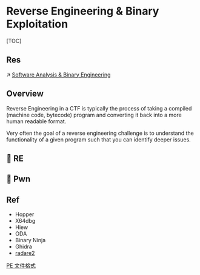 # Reverse Engineering & Binary Exploitation

[TOC]



## Res
↗ [Software Analysis & Binary Engineering](../../🍦%20Software%20Security/🪆%20Software%20Analysis%20&%20Binary%20Engineering/Software%20Analysis%20&%20Binary%20Engineering.md)



## Overview
Reverse Engineering in a CTF is typically the process of taking a compiled (machine code, bytecode) program and converting it back into a more human readable format.

Very often the goal of a reverse engineering challenge is to understand the functionality of a given program such that you can identify deeper issues.



## 🤿 RE



## 💭 Pwn



## Ref

[Mac 环境下 PWN入门系列（一）]:https://www.anquanke.com/post/id/187922#h3-5

[浅析虚拟机逃逸漏洞]:https://www.freebuf.com/column/197651.html
[虚拟机逃逸入门（一）]:https://forum.butian.net/share/1666

[Reverse engineering and malware analysis tools]: https://resources.infosecinstitute.com/topic/reverse-engineering-and-malware-analysis-tools/
- Hopper
- X64dbg
- Hiew
- ODA
- Binary Ninja
- Ghidra
- [radare2](https://github.com/radareorg/radare2) 

[PE 文件格式](https://zhuanlan.kanxue.com/article-10602.htm)